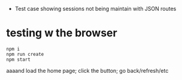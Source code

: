 * Test case showing sessions not being maintain with JSON routes

# testing w the browser

```
npm i 
npm run create
npm start
```

aaaand load the home page; click the button; go back/refresh/etc
